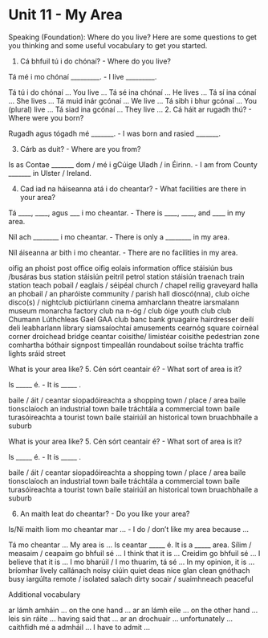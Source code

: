 # Unit 11 - My Area

Speaking (Foundation): Where do you live?
Here are some questions to get you thinking and some useful vocabulary to get you started.

1. Cá bhfuil tú i do chónaí? - Where do you live?

Tá mé i mo chónaí _________. - I live _________.



Tá tú i do chónaí ...	You live ...
Tá sé ina chónaí ...	He lives ...
Tá sí ina cónaí ...	She lives ...
Tá muid inár gcónaí ...	We live ...
Tá sibh i bhur gcónaí ...	You (plural) live ...
Tá siad ina gcónaí ...	They live ...
2. Cá háit ar rugadh thú? - Where were you born?

Rugadh agus tógadh mé _______. - I was born and rasied _______.

3. Cárb as duit? - Where are you from?

Is as Contae _______ dom / mé i gCúige Uladh / in Éirinn. - I am from County _______ in Ulster / Ireland.



4. Cad iad na háiseanna atá i do cheantar? - What facilities are there in your area?

Tá ____, ____, agus ___ i mo cheantar. - There is ____, ____, and ____ in my area.

Níl ach ________ i mo cheantar. - There is only a ________ in my area.

Níl áiseanna ar bith i mo cheantar. - There are no facilities in my area.




oifig an phoist	post office
oifig eolais	information office
stáisiún bus /busáras	bus station
stáisiún peitril	petrol station
stáisiún traenach	train station
teach pobail / eaglais / séipéal	church / chapel
reilig	graveyard
halla an phobail / an pharóiste	community / parish hall
dioscó(nna), club oíche	disco(s) / nightclub
pictiúrlann	cinema
amharclann	theatre
iarsmalann	museum
monarcha	factory
club na n-óg / club óige	youth club
club Chumann Lúthchleas Gael	GAA club
banc	bank
gruagaire	hairdresser
deilí	deli
leabharlann	library
siamsaíochtaí	amusements
cearnóg	square
coirnéal	corner
droichead	bridge
ceantar coisithe/ limistéar coisithe	pedestrian zone
comhartha bóthair	signpost
timpeallán	roundabout
soilse tráchta	traffic lights
sráid	street



What is your area like?
5. Cén sórt ceantair é? - What sort of area is it?

Is _____ é. - It is _____ .

baile / áit / ceantar siopadóireachta	a shopping town / place / area
baile tionsclaíoch	an industrial town
baile tráchtála	a commercial town
baile turasóireachta	a tourist town
baile stairiúil	an historical town
bruachbhaile	a suburb




What is your area like?
5. Cén sórt ceantair é? - What sort of area is it?

Is _____ é. - It is _____ .

baile / áit / ceantar siopadóireachta	a shopping town / place / area
baile tionsclaíoch	an industrial town
baile tráchtála	a commercial town
baile turasóireachta	a tourist town
baile stairiúil	an historical town
bruachbhaile	a suburb



6. An maith leat do cheantar? - Do you like your area?

Is/Ní maith liom mo cheantar mar ... - I do / don’t like my area because ...

Tá mo cheantar ...	My area is ...
Is ceantar _____ é.	It is a _____ area.
Sílim / measaim / ceapaim go bhfuil sé ...	I think that it is ...
Creidim go bhfuil sé ...	I believe that it is ...
I mo bharúil / I mo thuarim, tá sé ...	In my opinion, it is ...
bríomhar	lively
callánach	noisy
ciúin	quiet
deas	nice
glan	clean
gnóthach	busy
iargúlta	remote / isolated
salach	dirty
socair / suaimhneach	peaceful



Additional vocabulary

ar lámh amháin ...	on the one hand ...
ar an lámh eile ...	on the other hand ...
leis sin ráite ...	having said that ...
ar an drochuair ...	unfortunately ...
caithfidh mé a admháil ...	I have to admit ...
